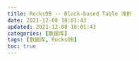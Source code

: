 ```yaml
---
title: RocksDB -- Block-based Table 浅析
date: 2021-12-08 18:01:43
updated: 2021-12-08 18:01:43
categories: [数据库]
tags: [数据库, RocksDB]
toc: true
---
```




